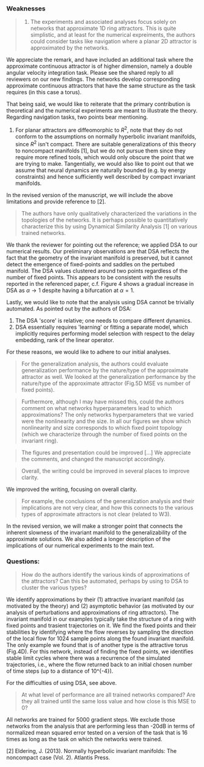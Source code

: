 ### Weaknesses
> 1. The experiments and associated analyses focus solely on networks that approximate 1D ring attractors.
> This is quite simplistic, and at least for the numerical expreiments, the authors could consider tasks like navigation where a planar 2D attractor is approximated by the networks.

We appreciate the remark, and have included an additional task where the approximate continuous attractor is of higher dimension, namely a double angular velocity integration task. Please see the shared reply to all reviewers on our new findings.
The networks develop corresponding approximate continuous attractors that have the same structure as the task requires (in this case a torus).

That being said, we would like to reiterate that the primary contribution is theoretical and the numerical experiments are meant to illustrate the theory.
Regarding navigation tasks, two points bear mentioning.
1. For planar attractors are diffeomorphic to $R^2$, note that they do not conform to the assumptions on normally hyperbolic invariant manifolds, since $R^2$ isn't compact.
There are suitable generalizations of this theory to noncompact manifolds [1], but we do not pursue them since they require more refined tools, which would only obscure the point that we are trying to make.
Tangentially, we would also like to point out that we assume that neural dynamics are naturally bounded (e.g. by energy constraints) and hence sufficiently well described by compact invariant manifolds.

In the revised version of the manuscript, we will include the above limitations and provide reference to [2].

> The authors have only qualitatively characterized the variations in the topologies of the networks. It is perhaps possible to quantitatively characterize this by using Dynamical Similarity Analysis [1] on various trained networks.

We thank the reviewer for pointing out the reference; we applied DSA to our numerical results.
Our preliminary observations are that DSA reflects the fact that the geometry of the invariant manifold is preserved, but it cannot detect the emergence of fixed-points and saddles on the pertubed manifold.
The DSA values clustered around two points regardless of the number of fixed points.
This appears to be consistent with the results reported in the referenced paper, c.f. Figure 4 shows a gradual increase in DSA as $\alpha \to 1$ despite having a bifurcation at $\alpha = 1$.

Lastly, we would like to note that the analysis using DSA cannot be trivially automated. As pointed out by the authors of DSA:
1. The DSA 'score' is relative; one needs to compare different dynamics.
1. DSA essentially requires 'learning' or fitting a separate model, which implicitly requires performing model selection with respect to the delay embedding, rank of the linear operator.

For these reasons, we would like to adhere to our initial analyses.


> For the generalization analysis, the authors could evaluate generalization performance by the nature/type of the approximate attractor as well.
We looked at the generalization performance by the nature/type of the approximate attractor (Fig.5D MSE vs number of fixed points).

>Furthermore, although I may have missed this, could the authors comment on what networks hyperparameters lead to which approximations?
The only networks hyperparameters that we varied were the nonlinearity and the size.
In all our figures we show which nonlinearity and size corresponds to which fixed point topology (which we characterize through the number of fixed points on the invariant ring).


> The figures and presentation could be improved [...]
We appreciate the comments, and changed the manuscript accordingly.

> Overall, the writing could be improved in several places to improve clarity.

We improved the writing, focusing on overall clarity.


>For example, the conclusions of the generalization analysis and their implications are not very clear, and how this connects to the various types of approximate attractors is not clear (related to W3).

In the revised version, we will make a stronger point that connects the inherent slowness of the invariant manifold to the generalizability of the approximate solutions.
We also added a longer description of the implications of our numerical experiments to the main text.

### Questions:

> How do the authors identify the various kinds of approximations of the attractors? Can this be automated, perhaps by using to DSA to cluster the various types?

We identify approximations by their (1) attractive invariant manifold (as motivated by the theory) and (2) asymptotic behavior (as motivated by our analysis of perturbations and approximations of ring attractors).
The invariant manifold in our examples typically take the structure of a ring with fixed points and trasient trajectories on it.
We find the fixed points and their stabilities by identifying where the flow reverses by sampling the direction of the local flow for 1024 sample points along the found invariant manifold.
The only example we found that is of another type is the attractive torus (Fig.4D).
For this network, instead of finding the fixed points, we identifies stable limit cycles where there was a recurrence of the simulated trajectories, i.e., where the flow returned back to an initial chosen number of time steps (up to a distance of 10^{-4}).

For the difficulties of using DSA, see above.


> At what level of performance are all trained networks compared? Are they all trained until the same loss value and how close is this MSE to 0?

All networks are trained for 5000 gradient steps.
We exclude those networks from the analysis that are performing less than -20dB in terms of normalized mean squared error tested on a  version of the task that is 16 times as long as the task on which the networks were trained.

[2] Eldering, J. (2013). Normally hyperbolic invariant manifolds: The noncompact case (Vol. 2). Atlantis Press.

